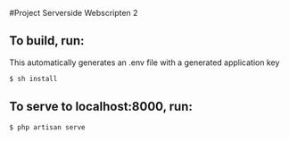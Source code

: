 #Project Serverside Webscripten 2
## To build, run:
This automatically generates an .env file with a generated application key
```sh
$ sh install
```

## To serve to localhost:8000, run:
```sh
$ php artisan serve
```